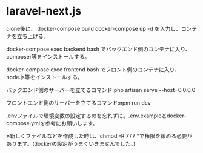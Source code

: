 # laravel-next.js
clone後に、
docker-compose build
docker-compose up -d
を入力し、コンテナを立ち上げる。

docker-compose exec backend bash
でバックエンド側のコンテナに入り、
composer等をインストールする。

docker-compose exec frontend bash
でフロント側のコンテナに入り、
node.js等をインストールする。

バックエンド側のサーバーを立てるコマンド:php artisan serve --host=0.0.0.0

フロントエンド側のサーバーを立てるコマンド:npm run dev

.envファイルで環境変数の設定するのを忘れずに。.env.exampleとdocker-compose.ymlを参考にお願いします。

※新しくファイルなどを作成した時は、chmod -R 777 *で権限を緩める必要があります。(dockerの設定がうまくいきませんでした。)
